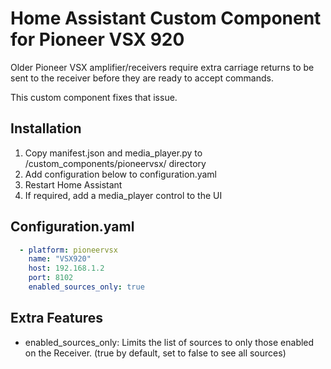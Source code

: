 # Home Assistant Custom Component for Pioneer VSX 920 
Older Pioneer VSX amplifier/receivers require extra carriage returns to be sent to the receiver before they are ready to accept commands.

This custom component fixes that issue.  

## Installation
1. Copy manifest.json and media_player.py to <config>/custom_components/pioneervsx/ directory
2. Add configuration below to configuration.yaml
3. Restart Home Assistant
4. If required, add a media_player control to the UI

## Configuration.yaml
```yaml
  - platform: pioneervsx
    name: "VSX920"
    host: 192.168.1.2
    port: 8102
    enabled_sources_only: true
```

## Extra Features
* enabled_sources_only: 
  Limits the list of sources to only those enabled on the Receiver. (true by default, set to false to see all sources)

